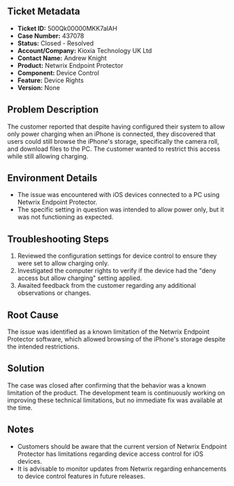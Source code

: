 ## Ticket Metadata
- **Ticket ID:** 500Qk00000MKK7aIAH
- **Case Number:** 437078
- **Status:** Closed - Resolved
- **Account/Company:** Kioxia Technology UK Ltd
- **Contact Name:** Andrew Knight
- **Product:** Netwrix Endpoint Protector
- **Component:** Device Control
- **Feature:** Device Rights
- **Version:** None

## Problem Description
The customer reported that despite having configured their system to allow only power charging when an iPhone is connected, they discovered that users could still browse the iPhone's storage, specifically the camera roll, and download files to the PC. The customer wanted to restrict this access while still allowing charging.

## Environment Details
- The issue was encountered with iOS devices connected to a PC using Netwrix Endpoint Protector.
- The specific setting in question was intended to allow power only, but it was not functioning as expected.

## Troubleshooting Steps
1. Reviewed the configuration settings for device control to ensure they were set to allow charging only.
2. Investigated the computer rights to verify if the device had the "deny access but allow charging" setting applied.
3. Awaited feedback from the customer regarding any additional observations or changes.

## Root Cause
The issue was identified as a known limitation of the Netwrix Endpoint Protector software, which allowed browsing of the iPhone's storage despite the intended restrictions.

## Solution
The case was closed after confirming that the behavior was a known limitation of the product. The development team is continuously working on improving these technical limitations, but no immediate fix was available at the time.

## Notes
- Customers should be aware that the current version of Netwrix Endpoint Protector has limitations regarding device access control for iOS devices.
- It is advisable to monitor updates from Netwrix regarding enhancements to device control features in future releases.